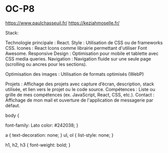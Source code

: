 # OC-P8

https://www.paulchasseuil.fr/
https://keziahmoselle.fr/

Stack:

Technologie principale : React.
Style : Utilisation de CSS ou de frameworks CSS.
Icones : React Icons comme librairie permettant d'utiliser Font Awesome.
Responsive Design : Optimisation pour mobile et tablette avec CSS media queries.
Navigation : Navigation fluide sur une seule page (scrolling ou ancres pour les sections).

Optimisation des images : Utilisation de formats optimisés (WebP)

Projets : Affichage des projets avec capture d’écran, description, stack utilisée, et lien vers le projet ou le code source.
Compétences : Liste ou grille de mes compétences (ex. JavaScript, React, CSS, etc.).
Contact : Affichage de mon mail et ouverture de l'application de messagerie par défaut.

body {

font-family: Lato
color: #242038;
}

a {
text-decoration: none;
}
ul, ol {
list-style: none;
}

h1, h2, h3 {
font-weight: bold;
}

